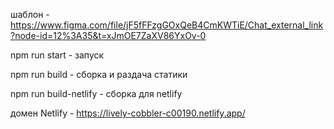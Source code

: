 шаблон - https://www.figma.com/file/jF5fFFzgGOxQeB4CmKWTiE/Chat_external_link?node-id=12%3A35&t=xJmOE7ZaXV86YxOv-0

npm run start - запуск

npm run build - сборка и раздача статики

npm run build-netlify - сборка для netlify

домен Netlify - https://lively-cobbler-c00190.netlify.app/
